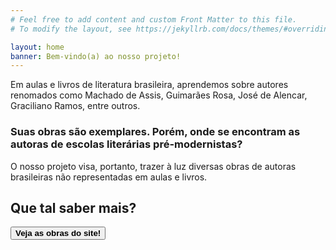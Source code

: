 ```yaml
---
# Feel free to add content and custom Front Matter to this file.
# To modify the layout, see https://jekyllrb.com/docs/themes/#overriding-theme-defaults

layout: home
banner: Bem-vindo(a) ao nosso projeto!
---
```


<script>
    let bgr = document.getElementById("bgr");
    let book = document.getElementById("book");
    let title = document.getElementById("title");


    window.addEventListener("scroll", function()
    {
        let scrollCoeff = (window.innerWidth / window.innerHeight)/(1.77);
        if (scrollCoeff > 1) { scrollCoeff = 1; }
        var scrollYValue = window.scrollY;

        bgr.style.top = -scrollYValue * (0.75 * scrollCoeff) + 'px';
        book.style.top = -scrollYValue * (0.5 * scrollCoeff)+ 'px';
        title.style.top = -scrollYValue * (0.25 * scrollCoeff) + 'px';
    });
</script>

<p> Em aulas e livros de literatura brasileira, aprendemos sobre autores renomados como Machado de Assis, Guimarães Rosa, José de Alencar, Graciliano Ramos, entre outros. </p>
<h3>Suas obras são exemplares. Porém, onde se encontram as autoras de escolas literárias pré-modernistas?</h3>

<p>O nosso projeto visa, portanto, trazer à luz diversas obras de autoras brasileiras não representadas em aulas e livros.</p>

<h2>Que tal saber mais?</h2>
<button class="button" onclick='window.open("{{ site.url }}/obras","_self")'><b>Veja as obras do site!</b></button>
